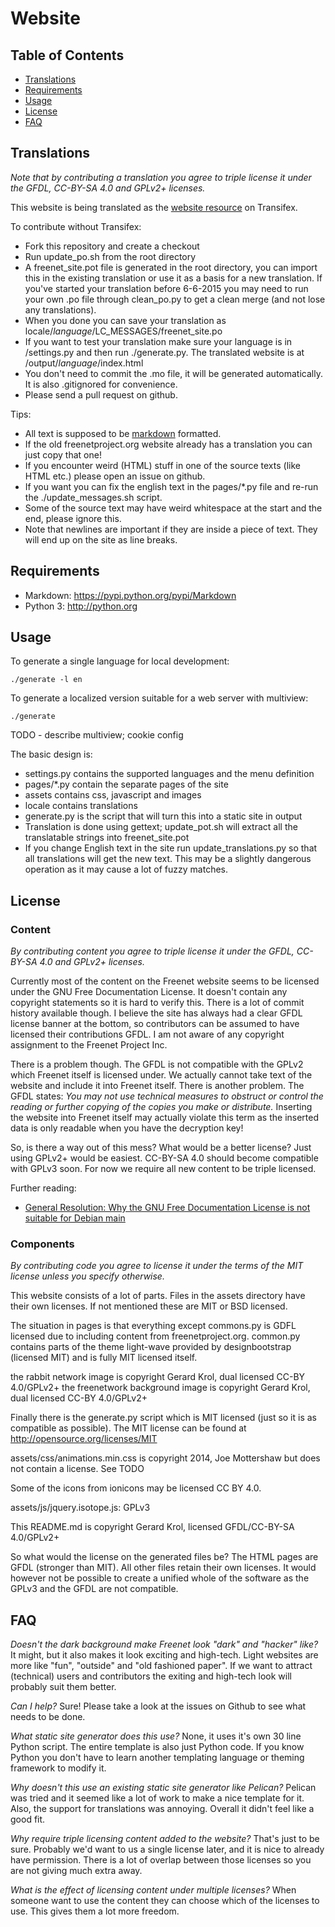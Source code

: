 # Website #

## Table of Contents ##

* [Translations](#translations)
* [Requirements](#requirements)
* [Usage](#usage)
* [License](#license)
* [FAQ](#faq)

## Translations ##

*Note that by contributing a translation you agree to triple license it under the GFDL, CC-BY-SA 4.0 and GPLv2+ licenses.*

This website is being translated as the
[website resource](https://www.transifex.com/otf/freenet/website/) on Transifex.

To contribute without Transifex:

* Fork this repository and create a checkout
* Run update_po.sh from the root directory
* A freenet_site.pot file is generated in the root directory, you can import this in the existing translation or use it as a basis for a new translation. If you've started your translation before 6-6-2015 you may need to run your own .po file through clean_po.py to get a clean merge (and not lose any translations).
* When you done you can save your translation as locale/*language*/LC_MESSAGES/freenet_site.po
* If you want to test your translation make sure your language is in /settings.py and then run ./generate.py. The translated website is at /output/*language*/index.html
* You don't need to commit the .mo file, it will be generated automatically. It is also .gitignored for convenience.
* Please send a pull request on github.

Tips:

* All text is supposed to be [markdown](http://daringfireball.net/projects/markdown/syntax) formatted.
* If the old freenetproject.org website already has a translation you can just copy that one!
* If you encounter weird (HTML) stuff in one of the source texts (like HTML etc.) please open an issue on github.
* If you want you can fix the english text in the pages/*.py file and re-run the ./update_messages.sh script.
* Some of the source text may have weird whitespace at the start and the end, please ignore this.
* Note that newlines are important if they are inside a piece of text. They will end up on the site as line breaks.

## Requirements ##

* Markdown: https://pypi.python.org/pypi/Markdown
* Python 3: http://python.org

## Usage ##

To generate a single language for local development:

    ./generate -l en

To generate a localized version suitable for a web server with multiview:

    ./generate

 TODO - describe multiview; cookie config

The basic design is:

- settings.py contains the supported languages and the menu definition
- pages/*.py contain the separate pages of the site
- assets contains css, javascript and images
- locale contains translations
- generate.py is the script that will turn this into a static site in output
- Translation is done using gettext; update_pot.sh will extract all the translatable strings into freenet_site.pot
- If you change English text in the site run update_translations.py so that all translations will get the new text. This may be a slightly
dangerous operation as it may cause a lot of fuzzy matches.

## License ##

### Content ###
*By contributing content you agree to triple license it under the GFDL, CC-BY-SA 4.0 and GPLv2+ licenses.*

Currently most of the content on the Freenet website seems to be licensed under the GNU Free Documentation License. It doesn't contain any copyright statements
so it is hard to verify this. There is a lot of commit history available though. I believe the site has always had a clear GFDL license banner at the bottom, so
contributors can be assumed to have licensed their contributions GFDL. I am not aware of any copyright assignment to the Freenet Project Inc.

There is a problem though. The GFDL is not compatible with the GPLv2 which Freenet itself is licensed under. We actually cannot take text of the website and include
it into Freenet itself. There is another problem. The GFDL states: *You may not use technical measures to obstruct or control the reading or further copying of the copies you make or distribute.*
Inserting the website into Freenet itself may actually violate this term as the inserted data is only readable when you have the decryption key!

So, is there a way out of this mess? What would be a better license? Just using GPLv2+ would be easiest. CC-BY-SA 4.0 should become compatible with GPLv3 soon. For now we require all new content to be triple licensed.

Further reading:

* [General Resolution: Why the GNU Free Documentation License is not suitable for Debian main](https://www.debian.org/vote/2006/vote_001)

### Components ###
*By contributing code you agree to license it under the terms of the MIT license unless you specify otherwise.*

This website consists of a lot of parts. Files in the assets directory have their own licenses. If not mentioned these are MIT or BSD licensed.

The situation in pages is that everything except commons.py is GDFL licensed due to including content from freenetproject.org.
common.py contains parts of the theme light-wave provided by designbootstrap
(licensed MIT) and is fully MIT licensed itself.

the rabbit network image is copyright Gerard Krol, dual licensed CC-BY 4.0/GPLv2+
the freenetwork background image is copyright Gerard Krol, dual licensed CC-BY 4.0/GPLv2+

Finally there is the generate.py script which is MIT licensed (just so it is as compatible as possible). The MIT license can be found at http://opensource.org/licenses/MIT

assets/css/animations.min.css is copyright 2014, Joe Mottershaw but does not contain a license. See TODO

Some of the icons from ionicons may be licensed CC BY 4.0.

assets/js/jquery.isotope.js: GPLv3

This README.md is copyright Gerard Krol, licensed GFDL/CC-BY-SA 4.0/GPLv2+

So what would the license on the generated files be? The HTML pages are GFDL (stronger than MIT). All other files retain their own licenses.
It would however not be possible to create a unified whole of the software as the GPLv3 and the GFDL are not compatible.

## FAQ ##

*Doesn't the dark background make Freenet look "dark" and "hacker" like?*
It might, but it also makes it look exciting and high-tech. Light websites
are more like "fun", "outside" and "old fashioned paper". If we want to
attract (technical) users and contributors the exiting and high-tech
look will probably suit them better.

*Can I help?* Sure! Please take a look at the issues on Github to see what needs to be done.

*What static site generator does this use?* None, it uses it's own 30 line Python script.
The entire template is also just Python code. If you know Python you don't have to
learn another templating language or theming framework to modify it.

*Why doesn't this use an existing static site generator like Pelican?*
Pelican was tried and it seemed like a lot of work to make a nice template for it.
Also, the support for translations was annoying. Overall it didn't feel like a good fit.

*Why require triple licensing content added to the website?* That's just to be sure.
Probably we'd want to us a single license later, and it is nice to already have permission.
There is a lot of overlap between those licenses so you are not giving much extra away.

*What is the effect of licensing content under multiple licenses?* When someone want to use the content they can choose which of the licenses to use. This gives them a lot more freedom.
